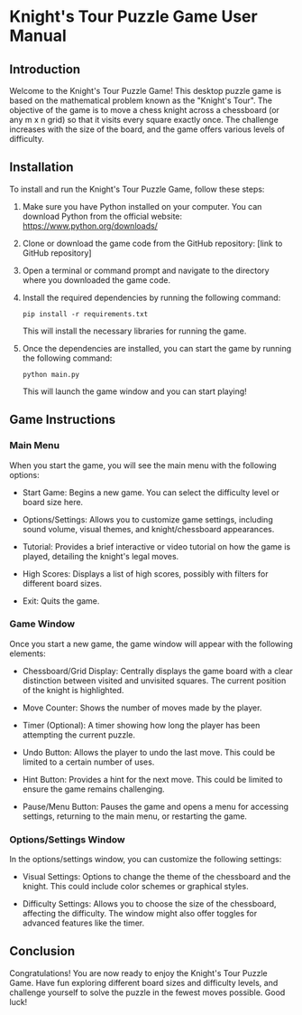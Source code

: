 # Knight's Tour Puzzle Game User Manual

## Introduction

Welcome to the Knight's Tour Puzzle Game! This desktop puzzle game is based on the mathematical problem known as the "Knight's Tour". The objective of the game is to move a chess knight across a chessboard (or any m x n grid) so that it visits every square exactly once. The challenge increases with the size of the board, and the game offers various levels of difficulty.

## Installation

To install and run the Knight's Tour Puzzle Game, follow these steps:

1. Make sure you have Python installed on your computer. You can download Python from the official website: https://www.python.org/downloads/

2. Clone or download the game code from the GitHub repository: [link to GitHub repository]

3. Open a terminal or command prompt and navigate to the directory where you downloaded the game code.

4. Install the required dependencies by running the following command:

   ```
   pip install -r requirements.txt
   ```

   This will install the necessary libraries for running the game.

5. Once the dependencies are installed, you can start the game by running the following command:

   ```
   python main.py
   ```

   This will launch the game window and you can start playing!

## Game Instructions

### Main Menu

When you start the game, you will see the main menu with the following options:

- Start Game: Begins a new game. You can select the difficulty level or board size here.

- Options/Settings: Allows you to customize game settings, including sound volume, visual themes, and knight/chessboard appearances.

- Tutorial: Provides a brief interactive or video tutorial on how the game is played, detailing the knight's legal moves.

- High Scores: Displays a list of high scores, possibly with filters for different board sizes.

- Exit: Quits the game.

### Game Window

Once you start a new game, the game window will appear with the following elements:

- Chessboard/Grid Display: Centrally displays the game board with a clear distinction between visited and unvisited squares. The current position of the knight is highlighted.

- Move Counter: Shows the number of moves made by the player.

- Timer (Optional): A timer showing how long the player has been attempting the current puzzle.

- Undo Button: Allows the player to undo the last move. This could be limited to a certain number of uses.

- Hint Button: Provides a hint for the next move. This could be limited to ensure the game remains challenging.

- Pause/Menu Button: Pauses the game and opens a menu for accessing settings, returning to the main menu, or restarting the game.

### Options/Settings Window

In the options/settings window, you can customize the following settings:

- Visual Settings: Options to change the theme of the chessboard and the knight. This could include color schemes or graphical styles.

- Difficulty Settings: Allows you to choose the size of the chessboard, affecting the difficulty. The window might also offer toggles for advanced features like the timer.

## Conclusion

Congratulations! You are now ready to enjoy the Knight's Tour Puzzle Game. Have fun exploring different board sizes and difficulty levels, and challenge yourself to solve the puzzle in the fewest moves possible. Good luck!